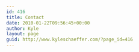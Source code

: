 ```yaml
---
id: 416
title: Contact
date: 2010-01-22T09:56:45+00:00
author: Kyle
layout: page
guid: http://www.kyleschaeffer.com/?page_id=416
---
```

<div role="form" class="wpcf7" id="wpcf7-f1614-o1" lang="en-US" dir="ltr">
  <div class="screen-reader-response">
  </div>
</div>
